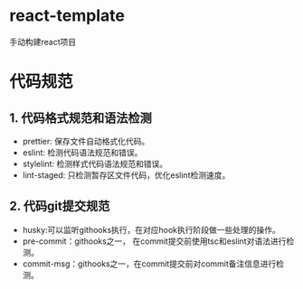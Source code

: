 # react-template
手动构建react项目


# 代码规范

## 1. 代码格式规范和语法检测
- prettier: 保存文件自动格式化代码。
- eslint: 检测代码语法规范和错误。
- stylelint: 检测样式代码语法规范和错误。
- lint-staged: 只检测暂存区文件代码，优化eslint检测速度。

## 2. 代码git提交规范
- husky:可以监听githooks执行，在对应hook执行阶段做一些处理的操作。
- pre-commit：githooks之一， 在commit提交前使用tsc和eslint对语法进行检测。
- commit-msg：githooks之一，在commit提交前对commit备注信息进行检测。
